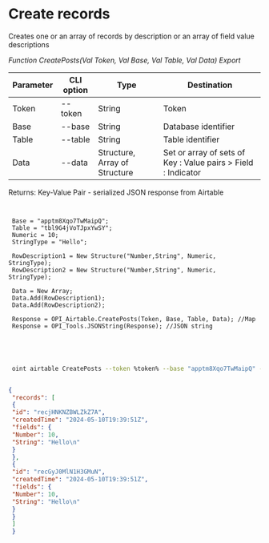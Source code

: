 ﻿---
sidebar_position: 3
---

# Create records
 Creates one or an array of records by description or an array of field value descriptions


*Function CreatePosts(Val Token, Val Base, Val Table, Val Data) Export*

 | Parameter | CLI option | Type | Destination |
 |-|-|-|-|
 | Token | --token | String | Token |
 | Base | --base | String | Database identifier |
 | Table | --table | String | Table identifier |
 | Data | --data | Structure, Array of Structure | Set or array of sets of Key : Value pairs > Field : Indicator |

 
 Returns: Key-Value Pair - serialized JSON response from Airtable

```bsl title="Code example"
	
 
 Base = "apptm8Xqo7TwMaipQ";
 Table = "tbl9G4jVoTJpxYwSY";
 Numeric = 10;
 StringType = "Hello";
 
 RowDescription1 = New Structure("Number,String", Numeric, StringType);
 RowDescription2 = New Structure("Number,String", Numeric, StringType);
 
 Data = New Array;
 Data.Add(RowDescription1);
 Data.Add(RowDescription2);
 
 Response = OPI_Airtable.CreatePosts(Token, Base, Table, Data); //Map
 Response = OPI_Tools.JSONString(Response); //JSON string
 

	
```

```sh title="CLI command example"
 
 oint airtable CreatePosts --token %token% --base "apptm8Xqo7TwMaipQ" --table "tbl9G4jVoTJpxYwSY" --data %data%


```


```json title="Result"

{
 "records": [
 {
 "id": "recjHNKNZBWLZkZ7A",
 "createdTime": "2024-05-10T19:39:51Z",
 "fields": {
 "Number": 10,
 "String": "Hello\n"
 }
 },
 {
 "id": "recGyJ0MlN1H3GMuN",
 "createdTime": "2024-05-10T19:39:51Z",
 "fields": {
 "Number": 10,
 "String": "Hello\n"
 }
 }
 ]
 }

```
